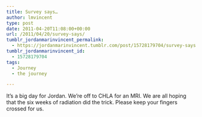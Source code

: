 ```yaml
---
title: Survey says…
author: lmvincent
type: post
date: 2011-04-20T11:08:00+00:00
url: /2011/04/20/survey-says/
tumblr_jordanmarinvincent_permalink:
  - https://jordanmarinvincent.tumblr.com/post/15728179704/survey-says
tumblr_jordanmarinvincent_id:
  - 15728179704
tags:
  - Journey
  - the journey

---
```

It&rsquo;s a big day for Jordan. We&rsquo;re off to CHLA for an MRI. We are all hoping that the six weeks of radiation did the trick. Please keep your fingers crossed for us.

<div class="blogger-post-footer">
  <img loading="lazy" width="1" height="1" src="https://blogger.googleusercontent.com/tracker/9039099668816362935-4505838104114681250?l=jordansjourney2.blogspot.com" alt="" />
</div>